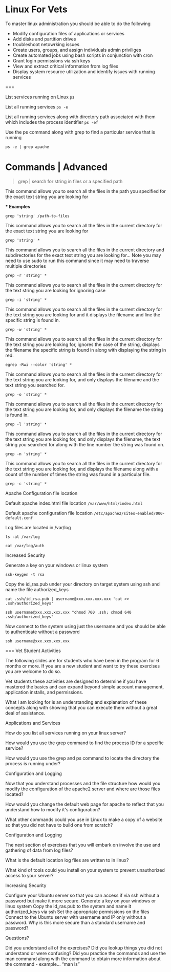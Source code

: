 # Linux For Vets

To master linux administration you should be able to do the following

- Modify configuration files of applications or services
- Add disks and partition drives
- troubleshoot netowrking issues
- Create users, groups, and assign individuals admin priviliges
- Create automated jobs using bash scripts in conjunction with cron
- Grant login permissions via ssh keys
- View and extract critical information from log files
- Display system resource utilization and identify issues with running services

===

List services running on Linux
`ps`

List all running services
`ps -e`

List all running services along with directory path associated with them which includes the process identifier
`ps -ef`

Use the ps command along with grep to find a particular service that is running

`ps -e | grep apache`

# Commands | Advanced

>  grep | search for string in files or a specified path

This command allows you to search all the files in the path you specified for the exact text string you are looking for

**\* Examples**

`grep 'string' /path-to-files`

This command allows you to search all the files in the current directory for the exact text string you are looking for

`grep 'string' *`

This command allows you to search all the files in the current directory and subdirectories for the exact text string you are looking for… Note you may need to use sudo to run this command since it may need to traverse multiple directories

`grep -r 'string' *`

This command allows you to search all the files in the current directory for the text string you are looking for ignoring case

`grep -i 'string' *`

This command allows you to search all the files in the current directory for the text string you are looking for and it displays the filename and line the specific string is found in.

`grep -w 'string' *`


This command allows you to search all the files in the current directory for the text string you are looking for, ignores the case of the string, displays the filename the specific string is found in along with displaying the string in red.

`egrep -Rwi --color 'string' *`

This command allows you to search all the files in the current directory for the text string you are looking for, and only displays the filename and the text string you searched for.

`grep -o 'string' *`

This command allows you to search all the files in the current directory for the text string you are looking for, and only displays the filename the string is found in.

`grep -l 'string' *`

This command allows you to search all the files in the current directory for the text string you are looking for, and only displays the filename, the text string you searched for along with the line number the string was found on.

`grep -n 'string' *`


This command allows you to search all the files in the current directory for the text string you are looking for, and displays the filename along with a count of the number of times the string was found in a particular file.

`grep -c 'string' *`

Apache Configuration file location

Default apache index.html file location
`/var/www/html/index.html`

Default apache configuration file location
`/etc/apache2/sites-enabled/000-default.conf`

Log files are located in /var/log

`ls -al /var/log`

`cat /var/log/auth`

Increased Security

Generate a key on your windows or linux system

`ssh-keygen -t rsa`

Copy the id_ras.pub under your directory on target system using ssh and name the file authorized_keys

`cat .ssh/id_rsa.pub | username@xxx.xxx.xxx.xxx 'cat >> .ssh/authorized_keys'`

`ssh username@xxx.xxx.xxx.xxx "chmod 700 .ssh; chmod 640 .ssh/authorized_keys"`

Now connect to the system using just the username and you should be able to authenticate without a password

`ssh username@xxx.xxx.xxx.xxx`

===
Vet Student Activities

The following slides are for students who have been in the program for 6 months or more. If you are a new student and want to try these exercises you are welcome to do so.

Vet students these activities are designed to determine if you have mastered the basics and can expand beyond simple account management, application installs, and permissions.

What I am looking for is an understanding and explanation of these concepts along with showing that you can execute them without a great deal of assistance.

Applications and Services

How do you list all services running on your linux server?

How would you use the grep command to find the process ID for a specific service?

How would you use the grep and ps command to locate the directory the process is running under?

Configuration and Logging

Now that you understand processes and the file structure how would you modify the configuration of the apache2 server and where are those files located?

How would you change the default web page for apache to reflect that you understand how to modify it's configuration?

What other commands could you use in Linux to make a copy of a website so that you did not have to build one from scratch?

Configuration and Logging

The next section of exercises that you will embark on involve the use and gathering of data from log files?

What is the default location log files are written to in linux?

What kind of tools could you install on your system to prevent unauthorized access to your server?

Increasing Security

Configure your Ubuntu server so that you can access if via ssh without a password but make it more secure.
Generate a key on your windows or linux system
Copy the id_ras.pub to the system and name it authorized_keys via ssh
Set the appropriate permissions on the files
Connect to the Ubuntu server with username and IP only without a password.
Why is this more secure than a standard username and password?

Questions?

Did you understand all of the exercises?
Did you lookup things you did not understand or were confusing?
Did you practice the commands and use the man command along with the command to obtain more information about the command - example… “man ls”

